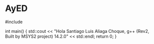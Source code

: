 # AyED
#include <iostream>

int main() {
    std::cout << "Hola Santiago Luis Aliaga Choque, g++ (Rev2, Built by MSYS2 project) 14.2.0" << std::endl;
    return 0;
}
